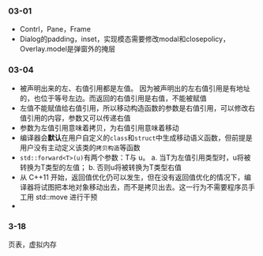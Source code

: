 ### 03-01

- Contrl，Pane，Frame
- Dialog的padding，inset，实现模态需要修改modal和closepolicy，Overlay.model是弹窗外的掩层



### 03-04

- 被声明出来的左、右值引用都是左值。 因为被声明出的左右值引用是有地址的，也位于等号左边。而返回的右值引用是右值，不能被赋值
- 左值不能赋值给右值引用，所以移动构造函数的参数是右值引用，可以修改右值引用的内容，参数又可以传递右值
- 参数为左值引用意味着拷贝，为右值引用意味着移动
- 编译器会**默认**在用户自定义的`class`和`struct`中生成移动语义函数，但前提是用户没有主动定义该类的`拷贝构造`等函数
- `std::forward<T>(u)`有两个参数：T与 u。 a. 当T为左值引用类型时，u将被转换为T类型的左值； b. 否则u将被转换为T类型右值
- 从 C++11 开始，返回值优化仍可以发生，但在没有返回值优化的情况下，编译器将试图把本地对象移动出去，而不是拷贝出去。这一行为不需要程序员手工用 std::move 进行干预
- 



### 3-18

页表，虚拟内存
